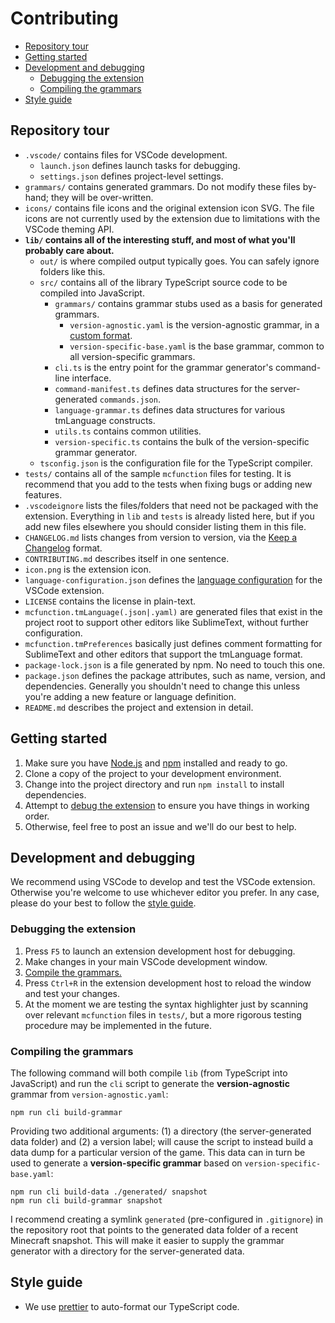 # Contributing

- [Repository tour](#repository-tour)
- [Getting started](#getting-started)
- [Development and debugging](#development-and-debugging)
  - [Debugging the extension](#debugging-the-extension)
  - [Compiling the grammars](#compiling-the-grammars)
- [Style guide](#style-guide)

## Repository tour

- `.vscode/` contains files for VSCode development.
  - `launch.json` defines launch tasks for debugging.
  - `settings.json` defines project-level settings.
- `grammars/` contains generated grammars. Do not modify these files by-hand; they will be over-written.
- `icons/` contains file icons and the original extension icon SVG. The file icons are not currently used by the extension due to limitations with the VSCode theming API.
- **`lib/` contains all of the interesting stuff, and most of what you'll probably care about.**
  - `out/` is where compiled output typically goes. You can safely ignore folders like this.
  - `src/` contains all of the library TypeScript source code to be compiled into JavaScript.
    - `grammars/` contains grammar stubs used as a basis for generated grammars.
      - `version-agnostic.yaml` is the version-agnostic grammar, in a [custom format](#compiling-the-grammars).
      - `version-specific-base.yaml` is the base grammar, common to all version-specific grammars.
    - `cli.ts` is the entry point for the grammar generator's command-line interface.
    - `command-manifest.ts` defines data structures for the server-generated `commands.json`.
    - `language-grammar.ts` defines data structures for various tmLanguage constructs.
    - `utils.ts` contains common utilities.
    - `version-specific.ts` contains the bulk of the version-specific grammar generator.
  - `tsconfig.json` is the configuration file for the TypeScript compiler.
- `tests/` contains all of the sample `mcfunction` files for testing. It is recommend that you add to the tests when fixing bugs or adding new features.
- `.vscodeignore` lists the files/folders that need not be packaged with the extension. Everything in `lib` and `tests` is already listed here, but if you add new files elsewhere you should consider listing them in this file.
- `CHANGELOG.md` lists changes from version to version, via the [Keep a Changelog](https://keepachangelog.com/en/1.0.0/) format.
- `CONTRIBUTING.md` describes itself in one sentence.
- `icon.png` is the extension icon.
- `language-configuration.json` defines the [language configuration](https://code.visualstudio.com/api/language-extensions/language-configuration-guide) for the VSCode extension.
- `LICENSE` contains the license in plain-text.
- `mcfunction.tmLanguage(.json|.yaml)` are generated files that exist in the project root to support other editors like SublimeText, without further configuration.
- `mcfunction.tmPreferences` basically just defines comment formatting for SublimeText and other editors that support the tmLanguage format.
- `package-lock.json` is a file generated by npm. No need to touch this one.
- `package.json` defines the package attributes, such as name, version, and dependencies. Generally you shouldn't need to change this unless you're adding a new feature or language definition.
- `README.md` describes the project and extension in detail.

## Getting started

1. Make sure you have [Node.js](https://nodejs.org/en/) and [npm](https://www.npmjs.com/) installed and ready to go.
2. Clone a copy of the project to your development environment.
3. Change into the project directory and run `npm install` to install dependencies.
4. Attempt to [debug the extension](#debugging-the-extension) to ensure you have things in working order.
5. Otherwise, feel free to post an issue and we'll do our best to help.

## Development and debugging

We recommend using VSCode to develop and test the VSCode extension. Otherwise you're welcome to use whichever editor you prefer. In any case, please do your best to follow the [style guide](#style-guide).

### Debugging the extension

1. Press `F5` to launch an extension development host for debugging.
2. Make changes in your main VSCode development window.
3. [Compile the grammars.](#compiling-the-grammars)
4. Press `Ctrl+R` in the extension development host to reload the window and test your changes.
5. At the moment we are testing the syntax highlighter just by scanning over relevant `mcfunction` files in `tests/`, but a more rigorous testing procedure may be implemented in the future.

### Compiling the grammars

The following command will both compile `lib` (from TypeScript into JavaScript) and run the `cli` script to generate the **version-agnostic** grammar from `version-agnostic.yaml`:

```
npm run cli build-grammar
```

Providing two additional arguments: (1) a directory (the server-generated data folder) and (2) a version label; will cause the script to instead build a data dump for a particular version of the game. This data can in turn be used to generate a **version-specific grammar** based on `version-specific-base.yaml`:

```
npm run cli build-data ./generated/ snapshot
npm run cli build-grammar snapshot
```

I recommend creating a symlink `generated` (pre-configured in `.gitignore`) in the repository root that points to the generated data folder of a recent Minecraft snapshot. This will make it easier to supply the grammar generator with a directory for the server-generated data.

## Style guide

- We use [prettier](https://prettier.io/) to auto-format our TypeScript code.
